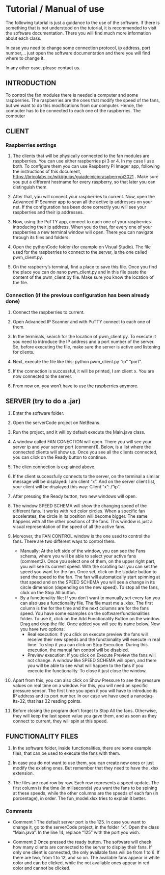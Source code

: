 # Tutorial / Manual of use

The following tutorial is just a guidance to the use of the software. If there is something that is not understood on the tutorial, it is recommended to visit the software documentation. There you will find much more information about each class.

In case you need to change some connection protocol, ip address, port number,... just open the software documentation and there you will find where to change it.

In any other case, please contact us.

## INTRODUCTION

To control the fan modules there is needed a computer and some raspberries. The raspberries are the ones that modify the speed of the fans, but we want to do this modifications from our computer. Hence, the computer has to be connected to each one of the raspberries.
The computer 

## CLIENT

### Raspberries settings
1.	The clients that will be physically connected to the fan modules are raspberries. You can use either raspberries pi 3 or 4. In my case I use both. To configure them you can use Raspberry Pi Imager app, following the instructions of this document, https://bricolabs.cc/wiki/guias/guiadeinicioraspberrypi2021 . Make sure you put a different hostname for every raspberry, so that later you can distinguish them.

2.	After that, you will connect your raspberries to current. Now, open the Advanced IP Scanner app to scan all the active ip addresses on your net. If the configuration has been done correctly you will see your raspberries and their ip addresses. 

3.	Now, using the PuTTY app, connect to each one of your raspberries introducing their ip address. When you do that, for every one of your raspberries a new terminal window will open. There you can navigate through its files and folders. 

4.	Open the pythonCode folder (for example on Visual Studio). The file used for the raspberries to connect to the server, is the one called pwm_client.py. 

5.	On the raspberry’s terminal, find a place to save this file. Once you find the place you can do nano pwm_client.py and in this file paste the content of the pwm_client.py file. Make sure you know the location of the file.

### Connection (if the previous configuration has been already done)
1.	Connect the raspberries to current.

2.	Open Advanced IP Scanner and with PuTTY connect to each one of them.

3.	In the terminals, search for the location of pwm_client.py. To execute it you need to introduce the IP address and a port number of the server. So, before executing the file, make sure the server is active and listening for clients.

4.	Next, execute the file like this: python pwm_client.py “ip” “port”.

5.	If the connection is successful, it will be printed, I am client x. You are now connected to the server.

6.	From now on, you won’t have to use the raspberries anymore. 

##  SERVER (try to do a .jar)
1.	Enter the software folder.

2.	Open the serverCode project on NetBeans.

3.	Run the project, and it will by default execute the Main.java class. 

4.	A window called FAN CONECTION will open. There you will see your server ip and your server port (comment1). Below, is a list where the connected clients will show up. Once you see all the clients connected, you can click on the Ready button to continue.

5.	The clien connection is explained above.

6.	If the client successfully connects to the server, on the terminal a similar message will be displayed: I am client “x”. And on the server client list, your client will be displayed this way: Client “x”: /”ip”.

7.	After pressing the Ready button, two new windows will open. 

8.	The window SPEED SCHEMA will show the changing speed of the different fans. It works with red color circles. When a specific fan accelerates, the circle in its position will become bigger. The same happens with all the other positions of the fans. This window is just a visual representation of the speed of all the active fans.

9.	Moreover, the FAN CONTROL window is the one used to control the fans. There are two different ways to control them. 
    - Manually: At the left side of the window, you can see the Fans schema, where you will be able to select your active fans (comment2). Once you select one of them, on the upper right part, you will see its current speed. With the scrolling bar you can set the speed you want for the fan. Once set, click on the Update button to send the speed to the fan. The fan will automatically start spinning at that speed and on the SPEED SCHEMA you will see a change in its circle dimension (depending on the new speed). To stop all the fans, click on the Stop All button.
    - By a functionality file: If you don’t want to manually set every fan you can also use a functionality file. The file must me a .xlsx. The first column is the for the time and the next columns are for the fans speed. You have some examples on the software/functionalities folder. To use it, click on the Add Functionality Button on the window. Drag and drop the file. Once added you will see its name below. Now you have two options:
        - Real execution: If you click on execute preview the fans will receive their new speeds and the functionality will execute in real time. To stop it you can click on Stop Execution. During this execution, the manual fan control will be disabled.
        - Preview execution: If you click on Execute Preview the fans will not change. A window like SPEED SCHEMA will open, and there you will be able to see what will happen to the fans if you execute the functionality. To close it just close the window.

10.	Apart from this, you can also click on Show Pressure to see the pressure values on real time on a window. For this, you will need an specific pressure sensor. The first time you open it you will have to introduce its IP address and its port number. In our case we have used a nanodaq-lts-32, that has 32 reading points.

11.	Before closing the program don’t forget to Stop All the fans. Otherwise, they will keep the last speed value you gave them, and as soon as they connect to current, they will spin at this speed.

##  FUNCTIONALITY FILES

1. In the software folder, inside functionalities, there are some example files, that can be used to execute the fans with them.

2. In case you do not want to use them, you can create new ones or just modify the existing ones. But remember that they need to have the .xlsx extension.

3. The files are read row by row. Each row represents a speed update. The first column is the time (in miliseconds) you want the fans to be spining at these speeds, while the other columns are the speeds of each fan (in porcentage), in order. The fun_model.xlsx tries to explain it better.
 
### Comments
- Comment 1
The default server port is the 125. In case you want to change it, go to the serverCode project, in the folder “x”. Open the class “Main.java”. In the line 14, replace “125” with the port you wish.

- Comment 2
Once pressed the ready button. The software will check how many clients are connected to the server to display their fans. If only one client is connected, the only available fans will be from 1 to 6. If there are two, from 1 to 12, and so on. The available fans appear in white color and can be clicked, while the not available ones appear in red color and cannot be clicked.

